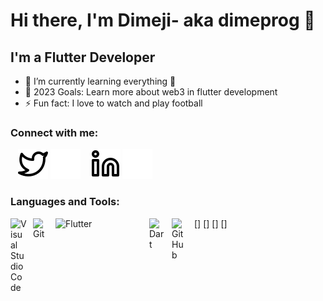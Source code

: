 # Hi there, I'm Dimeji- aka  dimeprog 👋 
## I'm a  Flutter Developer
- 🌱 I’m currently learning everything 🤣
- 🥅 2023 Goals: Learn more about web3 in flutter development
- ⚡ Fun fact: I love to  watch and play football


### Connect with me:
&nbsp;&nbsp;
[![website](./img/twitter-light.svg)](https://twitter.com/DimejiAwoyefa#gh-light-mode-only)
[![website](./img/twitter-dark.svg)](https://twitter.com/DimejiAwoyefa#gh-dark-mode-only)
&nbsp;&nbsp;
[![website](./img/linkedin-light.svg)](https://www.linkedin.com/in/awoyefa-dimeji-a01494176/)
[![website](./img/linkedin-dark.svg)](https://www.linkedin.com/in/awoyefa-dimeji-a01494176/)
&nbsp;&nbsp;

### Languages and Tools:

[<img align="left" alt="Visual Studio Code" width="26px" src="https://cdn.jsdelivr.net/gh/devicons/devicon/icons/vscode/vscode-original.svg" style="padding-right:10px;" />]
[<img align="left" alt="Git" width="26px" src="https://cdn.jsdelivr.net/gh/devicons/devicon/icons/git/git-original.svg" style="padding-right:10px;" />]
[<img align="left" alt="Flutter" width="100px" src="https://raw.githubusercontent.com/flutter/website/master/src/_assets/image/flutter-lockup.png" style="padding-right:50px;"/>]
[<img align="left" alt="Dart" width="26px" src="https://dart.dev/assets/shared/dart/icon/64.png" style="padding-right:10px;" />]
<img align="left" alt="GitHub" width="26px" src="https://user-images.githubusercontent.com/3369400/139447912-e0f43f33-6d9f-45f8-be46-2df5bbc91289.png" style="padding-right:10px;" />




